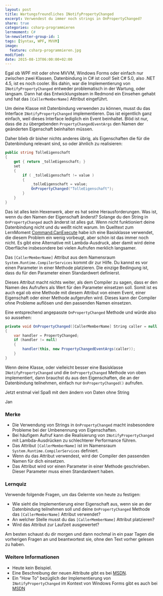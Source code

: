 ```yaml
---
layout: post
title: Wartungsfreundliches INotifyPropertyChanged
excerpt: Verwendest du immer noch strings in OnPropertyChanged?
share: true
categories: csharp-programmieren
lernmoment: C#
lm-newsletter-group-id: 1
tags: [Syntax, WPF, MVVM]
image:
  feature: csharp-programmieren.jpg
modified:
date: 2015-08-13T06:00:00+02:00
---
```


Egal ob WPF mit oder ohne MVVM, Windows Forms oder einfach nur zwischen zwei Klassen, Datenbindung in C# ist cool! Seit C# 5.0, also .NET 4.5, ist es noch cooler. Bis dahin, war die Implementierung von `INotifyPropertyChanged` entweder problematisch in der Wartung, oder langsam. Dann hat das Entwicklungsteam in Redmond ein Einsehen gehabt und hat das `[CallerMemberName]` Attribut eingeführt.

Um deine Klasse mit Datenbindung verwenden zu können, musst du das Interface `INotifyPropertyChanged` implementieren. Das ist eigentlich ganz einfach, weil dieses Interface lediglich ein Event beinhaltet. Blöd ist nur, dass die zu übergebenden `PropertyChangedEventArgs` den Namen der geänderten Eigenschaft beinhalten müssen.

Daher blieb dir bisher nichts anderes übrig, als Eigenschaften die für die Datenbindung relevant sind, so oder ähnlich zu realisieren:

```cs
public string TolleEigenschaft
{
	get { return _tolleEigenschaft; }
	set
	{
		if ( _tolleEigenschaft != value )
		{
			_tolleEigenschaft = value;
			OnPropertyChanged("TolleEigenschaft");
		}
	}
}
```

Das ist alles kein Hexenwerk, aber es hat seine Herausforderungen. Was ist, wenn du den Namen der Eigenschaft änderst? Solange du den String in `OnPropertyChanged` auch änderst ist alles gut. Wenn nicht funktioniert deine Datenbindung nicht und du weißt nicht warum. Im Quelltext zum LernMoment [Command.CanExecute](/csharp-programmieren/command-canexecute/) habe ich eine Basisklasse verwendet, die diesem Problem ein wenig vorbeugt, aber schön ist das immer noch nicht. Es gibt eine Alternative mit Lambda-Ausdruck, aber damit wird deine Oberfläche insbesondere bei vielen Aufrufen merklich langsamer.

Das `[CallerMemberName]` Attribut aus dem Namensraum `System.Runtime.CompilerServices` kommt dir zur Hilfe. Du kannst es vor einen Parameter in einer Methode platzieren. Die einzige Bedingung ist, dass du für den Parameter einen Standardwert definierst.

Dieses Attribut macht nichts weiter, als dem Compiler zu sagen, dass er den Namen des Aufrufers als Wert für den Parameter einsetzen soll. Somit ist es auch egal ob eine Methode mit diesem Attribut von einem Event, einer Eigenschaft oder einer Methode aufgerufen wird. Dieses kann der Compiler ohne Probleme auflösen und den passenden Namen einsetzen.

Eine entsprechend angepasste `OnPropertyChanged` Methode und würde also so aussehen:

```cs
private void OnPropertyChanged([CallerMemberName] String caller = null)
{
    var handler = PropertyChanged;
    if (handler != null)
    {
        handler(this, new PropertyChangedEventArgs(caller));
    }
}
```

Wenn deine Klasse, oder vielleicht besser eine Basisklasse `INotifyPropertyChanged` und die `OnPropertyChanged` Methode von oben implementiert, dann brauchst du aus den Eigenschaften, die an der Datenbindung teilnehmen, einfach nur `OnPropertyChanged()` aufrufen.

Jetzt erstmal viel Spaß mit dem ändern von Daten ohne String

Jan


### Merke

-	Die Verwendung von Strings in `OnPropertyChanged` macht insbesondere Probleme bei der Umbenennung von Eigenschaften.
-	Bei häufigem Aufruf kann die Realisierung von `INotifyPropertyChanged` mit Lambda-Ausdrücken zu schlechterer Performance führen.
-	Das Attribut `[CallerMemberName]` ist im Namensraum `System.Runtime.CompilerServices` definiert.
-	Wenn du das Attribut verwendest, wird der Compiler den passenden Namen für dich einsetzen.
-	Das Attribut wird vor einen Parameter in einer Methode geschrieben. Dieser Parameter muss einen Standardwert haben.

### Lernquiz 

Verwende folgende Fragen, um das Gelernte von heute zu festigen:

-	Wie sieht die Implementierung einer Eigenschaft aus, wenn sie an der Datenbindung teilnehmen soll und deine `OnPropertyChanged` Methode das `[CallerMemberName]` Attribut verwendet?
-	An welcher Stelle musst du das `[CallerMemberName]` Attribut platzieren?
-	Wird das Attribut zur Laufzeit ausgewertet?

Am besten schaust du dir morgen und dann nochmal in ein paar Tagen die vorherigen Fragen an und beantwortest sie, ohne den Text vorher gelesen zu haben.

### Weitere Informationen

-	Heute kein Beispiel.
-	Eine Beschreibung der neuen Attribute gibt es bei [MSDN](https://msdn.microsoft.com/de-de/library/hh534540.aspx).
-	Ein "How To" bezüglich der Implementierung von `INotifyPropertyChanged` im Kontext von Windows Forms gibt es auch bei [MSDN](https://msdn.microsoft.com/de-de/library/ms229614(v=vs.110).aspx)
